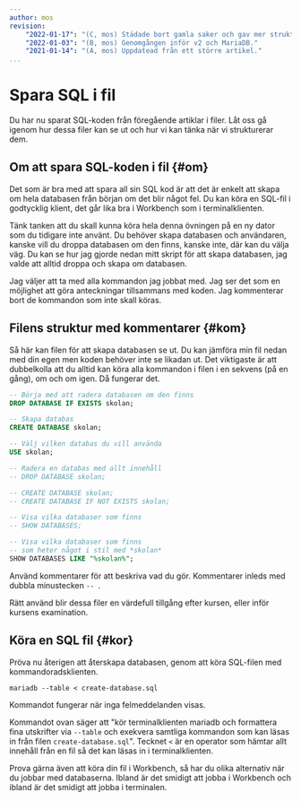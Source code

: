 ```yaml
---
author: mos
revision:
    "2022-01-17": "(C, mos) Städade bort gamla saker och gav mer struktur med rubriker."
    "2022-01-03": "(B, mos) Genomgången inför v2 och MariaDB."
    "2021-01-14": "(A, mos) Uppdatead från ett större artikel."
...
```

Spara SQL i fil
==================================

Du har nu sparat SQL-koden från föregående artiklar i filer. Låt oss gå igenom hur dessa filer kan se ut och hur vi kan tänka när vi strukturerar dem.



Om att spara SQL-koden i fil {#om}
----------------------------------

Det som är bra med att spara all sin SQL kod är att det är enkelt att skapa om hela databasen från början om det blir något fel. Du kan köra en SQL-fil i godtycklig klient, det går lika bra i Workbench som i terminalklienten.

Tänk tanken att du skall kunna köra hela denna övningen på en ny dator som du tidigare inte använt. Du behöver skapa databasen och användaren, kanske vill du droppa databasen om den finns, kanske inte, där kan du välja väg. Du kan se hur jag gjorde nedan  mitt skript för att skapa databasen, jag valde att alltid droppa och skapa om databasen.

Jag väljer att ta med alla kommandon jag jobbat med. Jag ser det som en möjlighet att göra anteckningar tillsammans med koden. Jag kommenterar bort de kommandon som inte skall köras.



Filens struktur med kommentarer {#kom}
----------------------------------

Så här kan filen för att skapa databasen se ut. Du kan jämföra min fil nedan med din egen men koden behöver inte se likadan ut. Det viktigaste är att dubbelkolla att du alltid kan köra alla kommandon i filen i en sekvens (på en gång), om och om igen. Då fungerar det.

```sql
-- Börja med att radera databasen om den finns
DROP DATABASE IF EXISTS skolan;

-- Skapa databas
CREATE DATABASE skolan;

-- Välj vilken databas du vill använda
USE skolan;

-- Radera en databas med allt innehåll
-- DROP DATABASE skolan;

-- CREATE DATABASE skolan;
-- CREATE DATABASE IF NOT EXISTS skolan;

-- Visa vilka databaser som finns
-- SHOW DATABASES;

-- Visa vilka databaser som finns
-- som heter något i stil med *skolan*
SHOW DATABASES LIKE "%skolan%";
```

Använd kommentarer för att beskriva vad du gör. Kommentarer inleds med dubbla minustecken `-- `.

Rätt använd blir dessa filer en värdefull tillgång efter kursen, eller inför kursens examination.



Köra en SQL fil {#kor}
----------------------------------

Pröva nu återigen att återskapa databasen, genom att köra SQL-filen med kommandoradsklienten.

```text
mariadb --table < create-database.sql
```

Kommandot fungerar när inga felmeddelanden visas.

Kommandot ovan säger att "kör terminalklienten mariadb och formattera fina utskrifter via `--table` och exekvera samtliga kommandon som kan läsas in från filen `create-database.sql`". Tecknet `<` är en operator som hämtar allt innehåll från en fil så det kan läsas in i terminalklienten.

Prova gärna även att köra din fil i Workbench, så har du olika alternativ när du jobbar med databaserna. Ibland är det smidigt att jobba i Workbench och ibland är det smidigt att jobba i terminalen.
